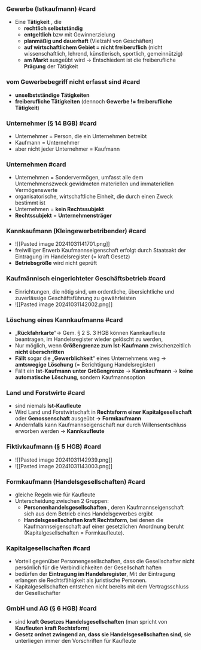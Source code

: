 ### Gewerbe (Istkaufmann) #card 
- Eine **Tätigkeit** , die
	- **rechtlich selbstständig**
	- **entgeltlich** bzw mit Gewinnerzielung
	- **planmäßig und dauerhaft** (Vielzahl von Geschäften)
	- **auf wirtschaftlichem Gebiet = nicht freiberuflich** (nicht wissenschaftlich, lehrend, künstlerisch, sportlich, gemeinnützig)
	- **am Markt** ausgeübt wird
	-> Entschiedent ist die freiberufliche **Prägung** der Tätigkeit

### vom Gewerbebegriff nicht erfasst sind #card 
- **unselbstständige Tätigkeiten**
- **freiberufliche Tätigkeiten** (dennoch **Gewerbe != freiberufliche Tätigkeit**)


### Unternehmer  (§ 14 BGB) #card 
- Unternehmer = Person, die ein Unternehmen betreibt
- Kaufmann = Unternehmer
- aber nicht jeder Unternehmer = Kaufmann

### Unternehmen #card 
- Unternehmen = Sondervermögen, umfasst alle dem Unternehmenszweck gewidmeten materiellen und immateriellen Vermögenswerte
- organisatorische, wirtschaftliche Einheit, die durch einen Zweck bestimmt ist
- Unternehmen = **kein Rechtssubjekt**
- **Rechtssubjekt** = **Unternehmensträger**

### Kannkaufmann (Kleingewerbetribender) #card 
- ![[Pasted image 20241031141701.png]]
- freiwilliger Erwerb Kaufmannseigenschaft erfolgt durch Staatsakt der Eintragung im Handelsregister (= kraft Gesetz)
- **Betriebsgröße** wird nicht geprüft

### Kaufmännisch eingerichteter Geschäftsbetrieb #card 
- Einrichtungen, die nötig sind, um ordentliche, übersichtliche und zuverlässige Geschäftsführung zu gewährleisten
- ![[Pasted image 20241031142002.png]]
### Löschung eines Kannkaufmanns #card 
- „**Rückfahrkarte**“→ Gem. § 2 S. 3 HGB können Kannkaufleute beantragen, im Handelsregister wieder gelöscht zu werden,
- Nur möglich, wenn **Größengrenze zum Ist-Kaufmann** zwischenzeitlich **nicht überschritten**
- **Fällt** sogar die „**Gewerblichkeit**“ eines Unternehmens weg → **amtswegige** **Löschung** (= Berichtigung Handelsregister)
- Fällt ein **Ist**-**Kaufmann** **unter** **Größengrenze** → **Kannkaufmann** → **keine** **automatische** **Löschung**, sondern Kaufmannsoption


### Land und Forstwirte #card 
- sind niemals **Ist-Kaufleute**
- Wird Land und Forstwirtschaft in **Rechtsform einer Kapitalgesellschaft** oder **Genossenschaft** ausgeübt **->** **Formkaufmann**
- Andernfalls kann Kaufmannseigenschaft nur durch Willensentschluss erworben werden → **Kannkaufleute**

### Fiktivkaufmann (§ 5 HGB) #card 
- ![[Pasted image 20241031142939.png]]
- ![[Pasted image 20241031143003.png]]

### Formkaufmann (Handelsgesellschaften) #card 
- gleiche Regeln wie für Kaufleute
- Unterscheidung zwischen 2 Gruppen:
	- **Personenhandelsgesellschaften** , deren Kaufmannseigenschaft sich aus dem Betrieb eines Handelsgewerbes ergibt
	- **Handelsgesellschaften kraft Rechtsform**, bei denen die Kaufmannseigenschaft auf einer gesetzlichen Anordnung beruht (Kapitalgesellschaften = Formkaufleute).


### Kapitalgesellschaften #card 
- Vorteil gegenüber Personengesellschaften, dass die Gesellschafter nicht persönlich für die Verbindlichkeiten der Gesellschaft haften
- bedürfen der **Eintragung im Handelsregister**, Mit der Eintragung erlangen sie Rechtsfähigkeit als juristische Personen.
- Kapitalgesellschaften entstehen nicht bereits mit dem Vertragsschluss der Gesellschafter


### GmbH und AG (§ 6 HGB) #card 
- sind **kraft Gesetzes Handelsgesellschaften** (man spricht von **Kaufleuten kraft Rechtsform**)
- **Gesetz ordnet zwingend an, dass sie Handelsgesellschaften sind**, sie unterliegen immer den Vorschriften für Kaufleute


